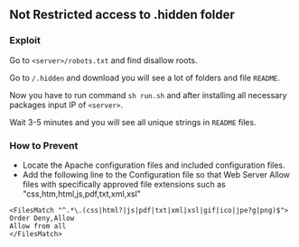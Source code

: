 ## Not Restricted access to .hidden folder

### Exploit 

Go to `<server>/robots.txt` and find disallow roots.

Go to `/.hidden` and download you will see a lot of folders and file `README`.

Now you have to run command `sh run.sh` and after installing all necessary packages input IP of `<server>`.

Wait 3-5 minutes and you will see all unique strings in `README` files.

### How to Prevent
* Locate the Apache configuration files and included configuration files.
* Add the following line to the Configuration file so that Web Server Allow files with specifically approved file extensions such as "css,htm,html,js,pdf,txt,xml,xsl"
```apacheconfig
<FilesMatch "^.*\.(css|html?|js|pdf|txt|xml|xsl|gif|ico|jpe?g|png)$">
Order Deny,Allow
Allow from all
</FilesMatch>
```